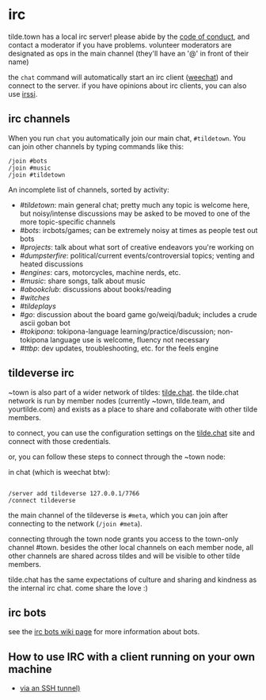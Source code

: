 irc
===

tilde.town has a local irc server! please abide by the
[code of conduct](../important/conduct.html), and contact a
moderator if you have problems. volunteer moderators are designated as ops in
the main channel (they'll have an '@' in front of their name)

the `chat` command will automatically start an irc client ([weechat](../learn/weechat.html)) and
connect to the server. if you have opinions about irc clients, you can also
use [irssi](../learn/irssi.html).

## irc channels

When you run `chat` you automatically join our main chat, `#tildetown`. You
can join other channels by typing commands like this:

    /join #bots
    /join #music
    /join #tildetown

An incomplete list of channels, sorted by activity:

* *#tildetown*: main general chat; pretty much any topic is welcome here, but
  noisy/intense discussions may be asked to be moved to one of the more
  topic-specific channels
* *#bots*: ircbots/games; can be extremely noisy at times as people test out
  bots
* *#projects*: talk about what sort of creative endeavors you're working on
* *#dumpsterfire*: political/current events/controversial topics; venting and
  heated discussions
* *#engines*: cars, motorcycles, machine nerds, etc.
* *#music*: share songs, talk about music
* *#abookclub*: discussions about books/reading
* *#witches*
* *#tildeplays*
* *#go*: discussion about the board game go/weiqi/baduk; includes a crude ascii
  goban bot
* *#tokipona*: tokipona-language learning/practice/discussion; non-tokipona
  language use is welcome, fluency not necessary
* *#ttbp*: dev updates, troubleshooting, etc. for the feels engine


## tildeverse irc

~town is also part of a wider network of tildes: [tilde.chat](https://tilde.chat).
the tilde.chat network is run by member nodes (currently ~town, tilde.team, and yourtilde.com)
and exists as a place to share and collaborate with other tilde members.

to connect, you can use the configuration settings on the [tilde.chat](https://tilde.chat) site and connect
with those credentials.

or, you can follow these steps to connect through the ~town node:

in chat (which is weechat btw):
<pre><code>
/server add tildeverse 127.0.0.1/7766
/connect tildeverse
</code></pre>

the main channel of the tildeverse is `#meta`, which you can join after
connecting to the network (`/join #meta`).

connecting through the town node grants you access to the town-only channel #town. besides the other
local channels on each member node, all other channels are shared across tildes and will be visible to
other tilde members.

tilde.chat has the same expectations of culture and sharing and kindness as the internal irc chat.
come share the love :)

## irc bots

see the [irc bots wiki page](bots/list-of-bots.html)
for more information about bots.

## How to use IRC with a client running on your own machine 

* [via an SSH tunnel)](http://tilde.town/~nick/sshtunnel.html)


